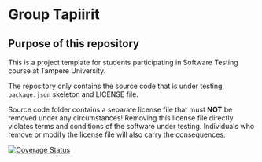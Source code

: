# Group Tapiirit

## Purpose of this repository

This is a project template for students participating in Software Testing course
at Tampere University.

The repository only contains the source code that is under testing, `package.json` skeleton
and LICENSE file.

Source code folder contains a separate license file that must **NOT** be removed under any circumstances!
Removing this license file directly violates terms and conditions of the software under testing.
Individuals who remove or modify the license file will also carry the consequences.


[![Coverage Status](https://coveralls.io/repos/github/epltnn/Tapiirit/badge.svg?branch=main)](https://coveralls.io/github/epltnn/Tapiirit?branch=main)
